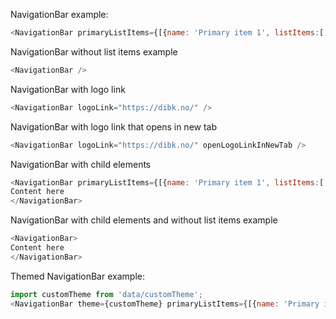 NavigationBar example:

```js
<NavigationBar primaryListItems={[{name: 'Primary item 1', listItems:['Sub item 1', 'Sub item 2']}, 'Primary item 2', {name: 'Primary item 3', href: '#'}]} secondaryListItems={['Secondary item 1', 'Secondary item 2']} />
```


NavigationBar without list items example
```js
<NavigationBar />
```

NavigationBar with logo link
```js
<NavigationBar logoLink="https://dibk.no/" />
```

NavigationBar with logo link that opens in new tab
```js
<NavigationBar logoLink="https://dibk.no/" openLogoLinkInNewTab />
```

NavigationBar with child elements
```js
<NavigationBar primaryListItems={[{name: 'Primary item 1', listItems:['Sub item 1', 'Sub item 2']}, 'Primary item 2', {name: 'Primary item 3', href: '#'}]} secondaryListItems={['Secondary item 1', 'Secondary item 2']} >
Content here
</NavigationBar>
```


NavigationBar with child elements and without list items example
```js
<NavigationBar>
Content here
</NavigationBar>
```

Themed NavigationBar example:
```js
import customTheme from 'data/customTheme';
<NavigationBar theme={customTheme} primaryListItems={[{name: 'Primary item 1', listItems:['Sub item 1', 'Sub item 2']}, 'Primary item 2', {name: 'Primary item 3', href: '#'}]} secondaryListItems={['Secondary item 1', 'Secondary item 2']} />
```
